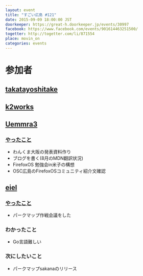 ```yaml
---
layout: event
title: "すごい広島 #121"
date: 2015-09-09 18:00:00 JST
doorkeeper: https://great-h.doorkeeper.jp/events/30997
facebook: https://www.facebook.com/events/901614463251500/
togetter: http://togetter.com/li/871554
place: movin_on
categories: events
---
```


# 参加者


## [takatayoshitake](http://twitter.com/takatayoshitake)


## [k2works](https://github.com/k2works)


## [Uemmra3](https://github.com/Uemmra3)

### [やったこと](https://github.com/great-h/great-h.github.io/issues/1704)

* わんくま大阪の発表資料作り
* ブログを書く(8月のMDN翻訳状況)
* FirefoxOS 勉強会in米子の構想
* OSC広島のFirefoxOSコミュニティ紹介文確認


## [eiel](http://eiel.info/)

### [やったこと](https://github.com/great-h/great-h.github.io/issues/1705)

* パークマップ作戦会議をした

### わかったこと

* Go言語難しい

### 次にしたいこと

* パークマップsakanaのリリース
